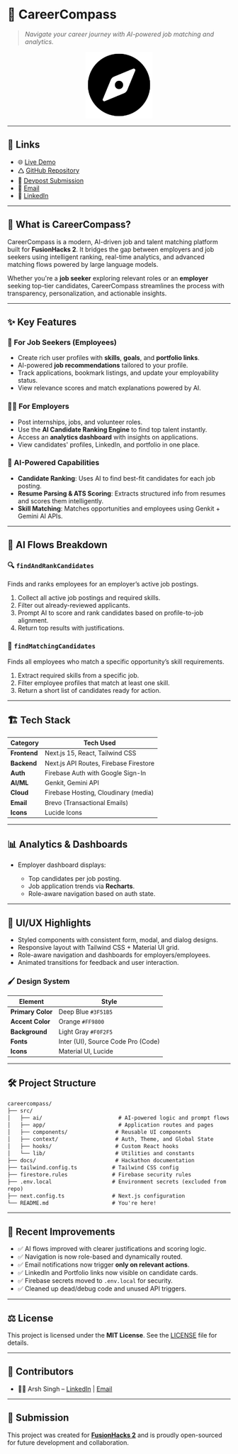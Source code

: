 # 🧭 CareerCompass

> *Navigate your career journey with AI-powered job matching and analytics.*

<p align="center">
  <img src="docs/logo.png" alt="CareerCompass Logo" width="150" />
</p>

---

## 🔗 Links

* 🌐 [Live Demo](https://careercompassai.vercel.app/)
* 🛆 [GitHub Repository](https://github.com/arsh342/careercompass)
* 🧠 [Devpost Submission](https://devpost.com/software/careercompass-8sa5kg)
* 📧 [Email](mailto:arsth134@gmail.com)
* 💼 [LinkedIn](https://www.linkedin.com/in/arshsingh342/)

---

## 🧠 What is CareerCompass?

CareerCompass is a modern, AI-driven job and talent matching platform built for **FusionHacks 2**. It bridges the gap between employers and job seekers using intelligent ranking, real-time analytics, and advanced matching flows powered by large language models.

Whether you're a **job seeker** exploring relevant roles or an **employer** seeking top-tier candidates, CareerCompass streamlines the process with transparency, personalization, and actionable insights.

---

## ✨ Key Features

### 🚀 For Job Seekers (Employees)

* Create rich user profiles with **skills**, **goals**, and **portfolio links**.
* AI-powered **job recommendations** tailored to your profile.
* Track applications, bookmark listings, and update your employability status.
* View relevance scores and match explanations powered by AI.

### 🧑‍💼 For Employers

* Post internships, jobs, and volunteer roles.
* Use the **AI Candidate Ranking Engine** to find top talent instantly.
* Access an **analytics dashboard** with insights on applications.
* View candidates' profiles, LinkedIn, and portfolio in one place.

### 🧠 AI-Powered Capabilities

* **Candidate Ranking**: Uses AI to find best-fit candidates for each job posting.
* **Resume Parsing & ATS Scoring**: Extracts structured info from resumes and scores them intelligently.
* **Skill Matching**: Matches opportunities and employees using Genkit + Gemini AI APIs.

---

## 🔄 AI Flows Breakdown

### 🔍 `findAndRankCandidates`

Finds and ranks employees for an employer’s active job postings.

1. Collect all active job postings and required skills.
2. Filter out already-reviewed applicants.
3. Prompt AI to score and rank candidates based on profile-to-job alignment.
4. Return top results with justifications.

### 🎯 `findMatchingCandidates`

Finds all employees who match a specific opportunity’s skill requirements.

1. Extract required skills from a specific job.
2. Filter employee profiles that match at least one skill.
3. Return a short list of candidates ready for action.

---

## 🏗️ Tech Stack

| Category     | Tech Used                              |
| ------------ | -------------------------------------- |
| **Frontend** | Next.js 15, React, Tailwind CSS        |
| **Backend**  | Next.js API Routes, Firebase Firestore |
| **Auth**     | Firebase Auth with Google Sign-In      |
| **AI/ML**    | Genkit, Gemini API                     |
| **Cloud**    | Firebase Hosting, Cloudinary (media)   |
| **Email**    | Brevo (Transactional Emails)           |
| **Icons**    | Lucide Icons                           |

---

## 📊 Analytics & Dashboards

* Employer dashboard displays:

  * Top candidates per job posting.
  * Job application trends via **Recharts**.
  * Role-aware navigation based on auth state.

---

## 🎨 UI/UX Highlights

* Styled components with consistent form, modal, and dialog designs.
* Responsive layout with Tailwind CSS + Material UI grid.
* Role-aware navigation and dashboards for employers/employees.
* Animated transitions for feedback and user interaction.

### 🖌️ Design System

| Element           | Style                              |
| ----------------- | ---------------------------------- |
| **Primary Color** | Deep Blue `#3F51B5`                |
| **Accent Color**  | Orange `#FF9800`                   |
| **Background**    | Light Gray `#F0F2F5`               |
| **Fonts**         | Inter (UI), Source Code Pro (Code) |
| **Icons**         | Material UI, Lucide                |

---

## 🛠️ Project Structure

```
careercompass/
├── src/
│   ├── ai/                        # AI-powered logic and prompt flows
│   ├── app/                       # Application routes and pages
│   ├── components/               # Reusable UI components
│   ├── context/                  # Auth, Theme, and Global State
│   ├── hooks/                    # Custom React hooks
│   └── lib/                      # Utilities and constants
├── docs/                         # Hackathon documentation
├── tailwind.config.ts           # Tailwind CSS config
├── firestore.rules              # Firebase security rules
├── .env.local                   # Environment secrets (excluded from repo)
├── next.config.ts               # Next.js configuration
└── README.md                    # You're here!
```

---

## 🧪 Recent Improvements

* ✅ AI flows improved with clearer justifications and scoring logic.
* ✅ Navigation is now role-based and dynamically routed.
* ✅ Email notifications now trigger **only on relevant actions**.
* ✅ LinkedIn and Portfolio links now visible on candidate cards.
* ✅ Firebase secrets moved to `.env.local` for security.
* ✅ Cleaned up dead/debug code and unused API triggers.

---

## ⚖️ License

This project is licensed under the **MIT License**.
See the [LICENSE](./LICENSE) file for details.

---

## 🤝 Contributors

* 👨‍💻 Arsh Singh – [LinkedIn](https://www.linkedin.com/in/arshsingh342/) | [Email](mailto:arsth134@gmail.com)

---

## 📣 Submission

This project was created for **[FusionHacks 2](https://fusionhacks-2.devpost.com/?ref_feature=challenge&ref_medium=discover&_gl=1*wkk4ge*_gcl_au*MTIyMjA5NTg5MC4xNzUzMTc4MDIy*_ga*MTMzMDYxMjk3NS4xNzUzMTc4MDIy*_ga_0YHJK3Y10M*czE3NTM4NzI4NjIkbzE5JGcxJHQxNzUzODcyOTMzJGo0OSRsMCRoMA..)** and is proudly open-sourced for future development and collaboration.
